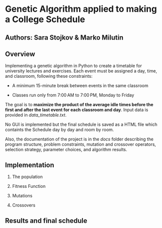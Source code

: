 # Genetic Algorithm applied to making a College Schedule

## Authors: Sara Stojkov & Marko Milutin

## Overview

Implementing a genetic algorithm in Python to create a timetable for university lectures and exercises. Each event must be assigned a day, time, and classroom, following these constraints:

- A minimum 15-minute break between events in the same classroom

- Classes run only from 7:00 AM to 7:00 PM, Monday to Friday

The goal is to **maximize the product of the average idle times before the first and after the last event for each classroom and day**. Input data is provided in _data_timetable.txt_. 

No GUI is implemented but the final schedule is saved as a HTML file which containts the Schedule day by day and room by room. 

Also, the documentation of the project is in the _docs_ folder describing the program structure, problem constraints, mutation and crossover operators, selection strategy, parameter choices, and algorithm results.

## Implementation

1. The population

2. Fitness Function

3. Mutations

4. Crossovers


## Results and final schedule
